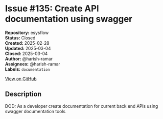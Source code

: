 # Issue #135: Create API documentation using swagger

**Repository:** esysflow  
**Status:** Closed  
**Created:** 2025-02-28  
**Updated:** 2025-03-04  
**Closed:** 2025-03-04  
**Author:** @harish-ramar  
**Assignees:** @harish-ramar  
**Labels:** `documentation`  

[View on GitHub](https://github.com/Simtestlab/esysflow/issues/135)

## Description

DOD: As a developer create documentation for current back end APIs using swagger documentation tools.